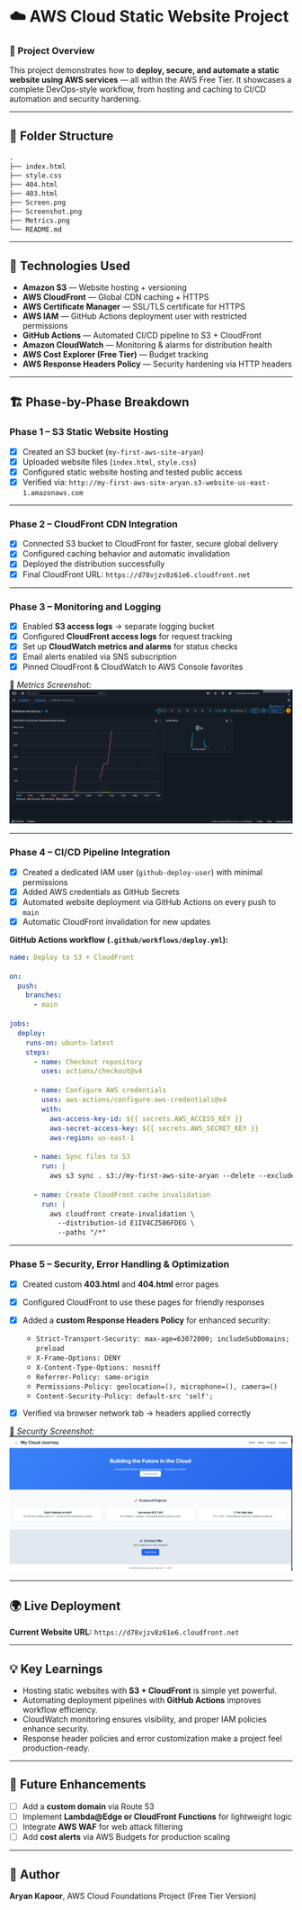 # ☁️ AWS Cloud Static Website Project

### 🚀 Project Overview

This project demonstrates how to **deploy, secure, and automate a static website using AWS services** — all within the AWS Free Tier.
It showcases a complete DevOps-style workflow, from hosting and caching to CI/CD automation and security hardening.

---

## 📂 Folder Structure

```
.
├── index.html
├── style.css
├── 404.html
├── 403.html
├── Screen.png
├── Screenshot.png
├── Metrics.png
└── README.md
```

---

## 🧩 Technologies Used

* **Amazon S3** — Website hosting + versioning
* **AWS CloudFront** — Global CDN caching + HTTPS
* **AWS Certificate Manager** — SSL/TLS certificate for HTTPS
* **AWS IAM** — GitHub Actions deployment user with restricted permissions
* **GitHub Actions** — Automated CI/CD pipeline to S3 + CloudFront
* **Amazon CloudWatch** — Monitoring & alarms for distribution health
* **AWS Cost Explorer (Free Tier)** — Budget tracking
* **AWS Response Headers Policy** — Security hardening via HTTP headers

---

## 🏗️ Phase-by-Phase Breakdown

### **Phase 1 – S3 Static Website Hosting**

* [x] Created an S3 bucket (`my-first-aws-site-aryan`)
* [x] Uploaded website files (`index.html`, `style.css`)
* [x] Configured static website hosting and tested public access
* [x] Verified via:
  `http://my-first-aws-site-aryan.s3-website-us-east-1.amazonaws.com`

---

### **Phase 2 – CloudFront CDN Integration**

* [x] Connected S3 bucket to CloudFront for faster, secure global delivery
* [x] Configured caching behavior and automatic invalidation
* [x] Deployed the distribution successfully
* [x] Final CloudFront URL:
  `https://d78vjzv8z61e6.cloudfront.net`

---

### **Phase 3 – Monitoring and Logging**

* [x] Enabled **S3 access logs** → separate logging bucket
* [x] Configured **CloudFront access logs** for request tracking
* [x] Set up **CloudWatch metrics and alarms** for status checks
* [x] Email alerts enabled via SNS subscription
* [x] Pinned CloudFront & CloudWatch to AWS Console favorites

📸 *Metrics Screenshot:*
![Metrics](Metrics.png)

---

### **Phase 4 – CI/CD Pipeline Integration**

* [x] Created a dedicated IAM user (`github-deploy-user`) with minimal permissions
* [x] Added AWS credentials as GitHub Secrets
* [x] Automated website deployment via GitHub Actions on every push to `main`
* [x] Automatic CloudFront invalidation for new updates

**GitHub Actions workflow (`.github/workflows/deploy.yml`):**

```yaml
name: Deploy to S3 + CloudFront

on:
  push:
    branches:
      - main

jobs:
  deploy:
    runs-on: ubuntu-latest
    steps:
      - name: Checkout repository
        uses: actions/checkout@v4

      - name: Configure AWS credentials
        uses: aws-actions/configure-aws-credentials@v4
        with:
          aws-access-key-id: ${{ secrets.AWS_ACCESS_KEY }}
          aws-secret-access-key: ${{ secrets.AWS_SECRET_KEY }}
          aws-region: us-east-1

      - name: Sync files to S3
        run: |
          aws s3 sync . s3://my-first-aws-site-aryan --delete --exclude ".git/*" --exclude ".github/*"

      - name: Create CloudFront cache invalidation
        run: |
          aws cloudfront create-invalidation \
            --distribution-id E1IV4CZ586FDEG \
            --paths "/*"
```


---

### **Phase 5 – Security, Error Handling & Optimization**

* [x] Created custom **403.html** and **404.html** error pages
* [x] Configured CloudFront to use these pages for friendly responses
* [x] Added a **custom Response Headers Policy** for enhanced security:

  * `Strict-Transport-Security: max-age=63072000; includeSubDomains; preload`
  * `X-Frame-Options: DENY`
  * `X-Content-Type-Options: nosniff`
  * `Referrer-Policy: same-origin`
  * `Permissions-Policy: geolocation=(), microphone=(), camera=()`
  * `Content-Security-Policy: default-src 'self';`
* [x] Verified via browser network tab → headers applied correctly

📸 *Security Screenshot:*
![Security](Screenshot.png)

---

## 🌍 Live Deployment

**Current Website URL:**
`https://d78vjzv8z61e6.cloudfront.net`

---

## 💡 Key Learnings

* Hosting static websites with **S3 + CloudFront** is simple yet powerful.
* Automating deployment pipelines with **GitHub Actions** improves workflow efficiency.
* CloudWatch monitoring ensures visibility, and proper IAM policies enhance security.
* Response header policies and error customization make a project feel production-ready.

---

## 🚀 Future Enhancements

* [ ] Add a **custom domain** via Route 53
* [ ] Implement **Lambda@Edge or CloudFront Functions** for lightweight logic
* [ ] Integrate **AWS WAF** for web attack filtering
* [ ] Add **cost alerts** via AWS Budgets for production scaling

---

## 🧠 Author

**Aryan Kapoor**,
AWS Cloud Foundations Project (Free Tier Version)
